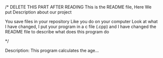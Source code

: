 /* DELETE THIS PART AFTER READING
This is the README file, Here We put Description about our project

You save files in your repository Like you do on your computer
Look at what I have changed, I put your program in a c file (.cpp) and I have changed the README file to describe what does this program do


*/

Description:
This program calculates the age...
